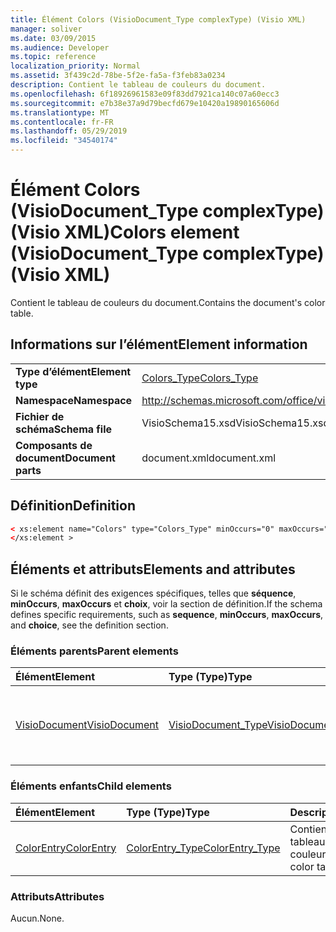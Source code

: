 ```yaml
---
title: Élément Colors (VisioDocument_Type complexType) (Visio XML)
manager: soliver
ms.date: 03/09/2015
ms.audience: Developer
ms.topic: reference
localization_priority: Normal
ms.assetid: 3f439c2d-78be-5f2e-fa5a-f3feb83a0234
description: Contient le tableau de couleurs du document.
ms.openlocfilehash: 6f18926961583e09f83dd7921ca140c07a60ecc3
ms.sourcegitcommit: e7b38e37a9d79becfd679e10420a19890165606d
ms.translationtype: MT
ms.contentlocale: fr-FR
ms.lasthandoff: 05/29/2019
ms.locfileid: "34540174"
---
```

# <a name="colors-element-visiodocument_type-complextype-visio-xml"></a><span data-ttu-id="f0e41-103">Élément Colors (VisioDocument_Type complexType) (Visio XML)</span><span class="sxs-lookup"><span data-stu-id="f0e41-103">Colors element (VisioDocument_Type complexType) (Visio XML)</span></span>

<span data-ttu-id="f0e41-104">Contient le tableau de couleurs du document.</span><span class="sxs-lookup"><span data-stu-id="f0e41-104">Contains the document's color table.</span></span>
  
## <a name="element-information"></a><span data-ttu-id="f0e41-105">Informations sur l’élément</span><span class="sxs-lookup"><span data-stu-id="f0e41-105">Element information</span></span>

|||
|:-----|:-----|
|<span data-ttu-id="f0e41-106">**Type d’élément**</span><span class="sxs-lookup"><span data-stu-id="f0e41-106">**Element type**</span></span> <br/> |[<span data-ttu-id="f0e41-107">Colors_Type</span><span class="sxs-lookup"><span data-stu-id="f0e41-107">Colors_Type</span></span>](colors_type-complextypevisio-xml.md) <br/> |
|<span data-ttu-id="f0e41-108">**Namespace**</span><span class="sxs-lookup"><span data-stu-id="f0e41-108">**Namespace**</span></span> <br/> |http://schemas.microsoft.com/office/visio/2012/main  <br/> |
|<span data-ttu-id="f0e41-109">**Fichier de schéma**</span><span class="sxs-lookup"><span data-stu-id="f0e41-109">**Schema file**</span></span> <br/> |<span data-ttu-id="f0e41-110">VisioSchema15.xsd</span><span class="sxs-lookup"><span data-stu-id="f0e41-110">VisioSchema15.xsd</span></span>  <br/> |
|<span data-ttu-id="f0e41-111">**Composants de document**</span><span class="sxs-lookup"><span data-stu-id="f0e41-111">**Document parts**</span></span> <br/> |<span data-ttu-id="f0e41-112">document.xml</span><span class="sxs-lookup"><span data-stu-id="f0e41-112">document.xml</span></span>  <br/> |
   
## <a name="definition"></a><span data-ttu-id="f0e41-113">Définition</span><span class="sxs-lookup"><span data-stu-id="f0e41-113">Definition</span></span>

```XML
< xs:element name="Colors" type="Colors_Type" minOccurs="0" maxOccurs="1" >
</xs:element >
```

## <a name="elements-and-attributes"></a><span data-ttu-id="f0e41-114">Éléments et attributs</span><span class="sxs-lookup"><span data-stu-id="f0e41-114">Elements and attributes</span></span>

<span data-ttu-id="f0e41-115">Si le schéma définit des exigences spécifiques, telles que **séquence**, **minOccurs**, **maxOccurs** et **choix**, voir la section de définition.</span><span class="sxs-lookup"><span data-stu-id="f0e41-115">If the schema defines specific requirements, such as **sequence**, **minOccurs**, **maxOccurs**, and **choice**, see the definition section.</span></span> 
  
### <a name="parent-elements"></a><span data-ttu-id="f0e41-116">Éléments parents</span><span class="sxs-lookup"><span data-stu-id="f0e41-116">Parent elements</span></span>

|<span data-ttu-id="f0e41-117">**Élément**</span><span class="sxs-lookup"><span data-stu-id="f0e41-117">**Element**</span></span>|<span data-ttu-id="f0e41-118">**Type (Type)**</span><span class="sxs-lookup"><span data-stu-id="f0e41-118">**Type**</span></span>|<span data-ttu-id="f0e41-119">**Description**</span><span class="sxs-lookup"><span data-stu-id="f0e41-119">**Description**</span></span>|
|:-----|:-----|:-----|
|[<span data-ttu-id="f0e41-120">VisioDocument</span><span class="sxs-lookup"><span data-stu-id="f0e41-120">VisioDocument</span></span>](visiodocument-elementvisio-xml.md) <br/> |[<span data-ttu-id="f0e41-121">VisioDocument_Type</span><span class="sxs-lookup"><span data-stu-id="f0e41-121">VisioDocument_Type</span></span>](visiodocument_type-complextypevisio-xml.md) <br/> |<span data-ttu-id="f0e41-122">Élément racine d’un document Microsoft Visio document.</span><span class="sxs-lookup"><span data-stu-id="f0e41-122">The root element of a Microsoft Visio document.</span></span>  <br/> |
   
### <a name="child-elements"></a><span data-ttu-id="f0e41-123">Éléments enfants</span><span class="sxs-lookup"><span data-stu-id="f0e41-123">Child elements</span></span>

|<span data-ttu-id="f0e41-124">**Élément**</span><span class="sxs-lookup"><span data-stu-id="f0e41-124">**Element**</span></span>|<span data-ttu-id="f0e41-125">**Type (Type)**</span><span class="sxs-lookup"><span data-stu-id="f0e41-125">**Type**</span></span>|<span data-ttu-id="f0e41-126">**Description**</span><span class="sxs-lookup"><span data-stu-id="f0e41-126">**Description**</span></span>|
|:-----|:-----|:-----|
|[<span data-ttu-id="f0e41-127">ColorEntry</span><span class="sxs-lookup"><span data-stu-id="f0e41-127">ColorEntry</span></span>](colorentry-element-colors_type-complextypevisio-xml.md) <br/> |[<span data-ttu-id="f0e41-128">ColorEntry_Type</span><span class="sxs-lookup"><span data-stu-id="f0e41-128">ColorEntry_Type</span></span>](colorentry_type-complextypevisio-xml.md) <br/> |<span data-ttu-id="f0e41-129">Contient une entrée de tableau en couleurs.</span><span class="sxs-lookup"><span data-stu-id="f0e41-129">Contains a color table entry.</span></span>  <br/> |
   
### <a name="attributes"></a><span data-ttu-id="f0e41-130">Attributs</span><span class="sxs-lookup"><span data-stu-id="f0e41-130">Attributes</span></span>

<span data-ttu-id="f0e41-131">Aucun.</span><span class="sxs-lookup"><span data-stu-id="f0e41-131">None.</span></span>
  

